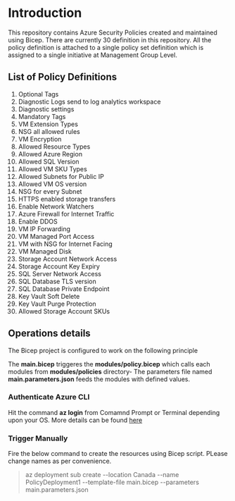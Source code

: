 # Introduction

This repository contains Azure Security Policies created and maintained using Bicep. There are currently 30 definition in this repository. All the policy definition is attached to a single policy set definition which is assigned to a single initiative at Management Group Level.

## List of Policy Definitions

1. Optional Tags
2. Diagnostic Logs send to log analytics workspace
3. Diagnostic settings
4. Mandatory Tags
5. VM Extension Types
6. NSG all allowed rules
7. VM Encryption
8. Allowed Resource Types
9. Allowed Azure Region
10. Allowed SQL Version
11. Allowed VM SKU Types
12. Allowed Subnets for Public IP
13. Allowed VM OS version
14. NSG for every Subnet
15. HTTPS enabled storage transfers
16. Enable Network Watchers
17. Azure Firewall for Internet Traffic
18. Enable DDOS
19. VM IP Forwarding
20. VM Managed Port Access
21. VM with NSG for Internet Facing
22. VM Managed Disk
23. Storage Account Network Access
24. Storage Account Key Expiry
25. SQL Server Network Access
26. SQL Database TLS version
27. SQL Database Private Endpoint
28. Key Vault Soft Delete
29. Key Vault Purge Protection
30. Allowed Storage Account SKUs

## Operations details

The Bicep project is configured to work on the following principle

The **main.bicep** triggeres the **modules/policy.bicep** which calls each modules from **modules/policies**
 directory- The parameters file named **main.parameters.json** feeds the modules with defined values.

### Authenticate Azure CLI

Hit the command **az login** from Comamnd Prompt or Terminal depending upon your OS. More details can be found [here](https://docs.microsoft.com/en-us/cli/azure/get-started-with-azure-cli)

### Trigger Manually

Fire the below command to create the resources using Bicep script. PLease change names as per convenience.

> az deployment sub create --location Canada --name PolicyDeployment1 --template-file main.bicep --parameters main.parameters.json